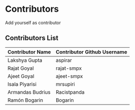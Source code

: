 # Contributors
Add yourself as contributor

## Contributors List
| Contributor Name | Contributor Github Username |
|------------------|-----------------------------|
| Lakshya Gupta |aspirar |
| Rajat Goyal | rajat-smpx |
| Ajeet Goyal | ajeet-smpx |
| Isala Piyarisi | mrsupiri |
| Armandas Budrius | Racistpanda |
| Ramón Bogarin |   Bogarin |
